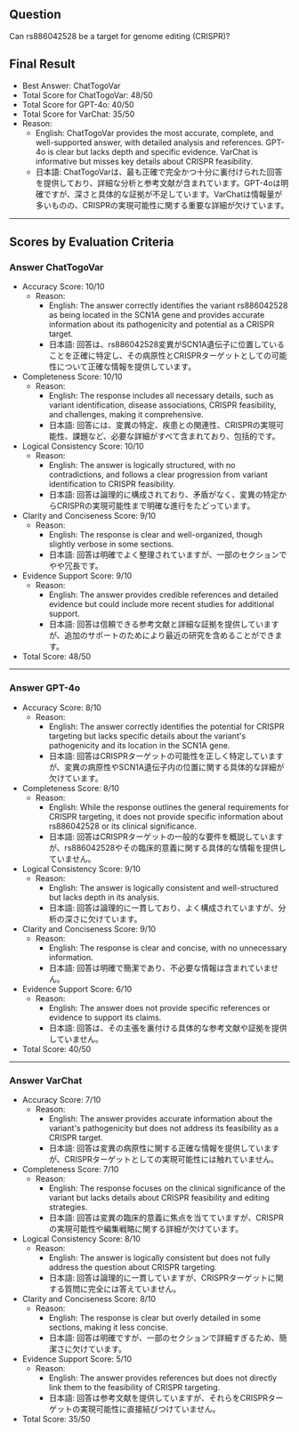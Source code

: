 ## Question

Can rs886042528 be a target for genome editing (CRISPR)?

## Final Result

- Best Answer: ChatTogoVar
- Total Score for ChatTogoVar: 48/50
- Total Score for GPT-4o: 40/50
- Total Score for VarChat: 35/50
- Reason:
  - English: ChatTogoVar provides the most accurate, complete, and well-supported answer, with detailed analysis and references. GPT-4o is clear but lacks depth and specific evidence. VarChat is informative but misses key details about CRISPR feasibility.
  - 日本語: ChatTogoVarは、最も正確で完全かつ十分に裏付けられた回答を提供しており、詳細な分析と参考文献が含まれています。GPT-4oは明確ですが、深さと具体的な証拠が不足しています。VarChatは情報量が多いものの、CRISPRの実現可能性に関する重要な詳細が欠けています。

---

## Scores by Evaluation Criteria

### Answer ChatTogoVar
- Accuracy Score: 10/10
  - Reason: 
    - English: The answer correctly identifies the variant rs886042528 as being located in the SCN1A gene and provides accurate information about its pathogenicity and potential as a CRISPR target.
    - 日本語: 回答は、rs886042528変異がSCN1A遺伝子に位置していることを正確に特定し、その病原性とCRISPRターゲットとしての可能性について正確な情報を提供しています。
- Completeness Score: 10/10
  - Reason: 
    - English: The response includes all necessary details, such as variant identification, disease associations, CRISPR feasibility, and challenges, making it comprehensive.
    - 日本語: 回答には、変異の特定、疾患との関連性、CRISPRの実現可能性、課題など、必要な詳細がすべて含まれており、包括的です。
- Logical Consistency Score: 10/10
  - Reason: 
    - English: The answer is logically structured, with no contradictions, and follows a clear progression from variant identification to CRISPR feasibility.
    - 日本語: 回答は論理的に構成されており、矛盾がなく、変異の特定からCRISPRの実現可能性まで明確な進行をたどっています。
- Clarity and Conciseness Score: 9/10
  - Reason: 
    - English: The response is clear and well-organized, though slightly verbose in some sections.
    - 日本語: 回答は明確でよく整理されていますが、一部のセクションでやや冗長です。
- Evidence Support Score: 9/10
  - Reason: 
    - English: The answer provides credible references and detailed evidence but could include more recent studies for additional support.
    - 日本語: 回答は信頼できる参考文献と詳細な証拠を提供していますが、追加のサポートのためにより最近の研究を含めることができます。
- Total Score: 48/50

---

### Answer GPT-4o
- Accuracy Score: 8/10
  - Reason: 
    - English: The answer correctly identifies the potential for CRISPR targeting but lacks specific details about the variant's pathogenicity and its location in the SCN1A gene.
    - 日本語: 回答はCRISPRターゲットの可能性を正しく特定していますが、変異の病原性やSCN1A遺伝子内の位置に関する具体的な詳細が欠けています。
- Completeness Score: 8/10
  - Reason: 
    - English: While the response outlines the general requirements for CRISPR targeting, it does not provide specific information about rs886042528 or its clinical significance.
    - 日本語: 回答はCRISPRターゲットの一般的な要件を概説していますが、rs886042528やその臨床的意義に関する具体的な情報を提供していません。
- Logical Consistency Score: 9/10
  - Reason: 
    - English: The answer is logically consistent and well-structured but lacks depth in its analysis.
    - 日本語: 回答は論理的に一貫しており、よく構成されていますが、分析の深さに欠けています。
- Clarity and Conciseness Score: 9/10
  - Reason: 
    - English: The response is clear and concise, with no unnecessary information.
    - 日本語: 回答は明確で簡潔であり、不必要な情報は含まれていません。
- Evidence Support Score: 6/10
  - Reason: 
    - English: The answer does not provide specific references or evidence to support its claims.
    - 日本語: 回答は、その主張を裏付ける具体的な参考文献や証拠を提供していません。
- Total Score: 40/50

---

### Answer VarChat
- Accuracy Score: 7/10
  - Reason: 
    - English: The answer provides accurate information about the variant's pathogenicity but does not address its feasibility as a CRISPR target.
    - 日本語: 回答は変異の病原性に関する正確な情報を提供していますが、CRISPRターゲットとしての実現可能性には触れていません。
- Completeness Score: 7/10
  - Reason: 
    - English: The response focuses on the clinical significance of the variant but lacks details about CRISPR feasibility and editing strategies.
    - 日本語: 回答は変異の臨床的意義に焦点を当てていますが、CRISPRの実現可能性や編集戦略に関する詳細が欠けています。
- Logical Consistency Score: 8/10
  - Reason: 
    - English: The answer is logically consistent but does not fully address the question about CRISPR targeting.
    - 日本語: 回答は論理的に一貫していますが、CRISPRターゲットに関する質問に完全には答えていません。
- Clarity and Conciseness Score: 8/10
  - Reason: 
    - English: The response is clear but overly detailed in some sections, making it less concise.
    - 日本語: 回答は明確ですが、一部のセクションで詳細すぎるため、簡潔さに欠けています。
- Evidence Support Score: 5/10
  - Reason: 
    - English: The answer provides references but does not directly link them to the feasibility of CRISPR targeting.
    - 日本語: 回答は参考文献を提供していますが、それらをCRISPRターゲットの実現可能性に直接結びつけていません。
- Total Score: 35/50